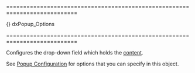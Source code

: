 <!--**
/*-------------------------------------------
    Auto-generated file. Do not modify.
-------------------------------------------

**-->
===========================================================================
<!--default-->{}<!--/default-->
<!--type-->dxPopup_Options<!--/type-->
===========================================================================

<!--shortDescription-->
Configures the drop-down field which holds the [content](/Documentation/ApiReference/UI_Widgets/dxDropDownBox/Configuration/#contentTemplate).
<!--/shortDescription-->

<!--fullDescription-->
See [Popup Configuration](/Documentation/ApiReference/UI_Widgets/dxPopup/Configuration/) for options that you can specify in this object.
<!--/fullDescription-->